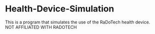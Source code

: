 # Health-Device-Simulation
This is a program that simulates the use of the RaDoTech health device. NOT AFFILIATED WITH RADOTECH
